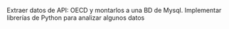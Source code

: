 Extraer datos de API: OECD y montarlos a una BD de Mysql. Implementar librerías de Python para analizar algunos datos
